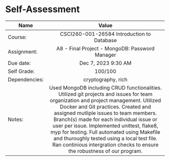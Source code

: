 # Self-Assessment
| Name       | Value          |
| ------- |:-------------:|
| Course: |  CSCI260-001-26584 Introduction to Database |
| Assignment: |  A8 - Final Project - MongoDB: Password Manager |
| Due date: |  Dec 7, 2023 9:30 AM |
| Self Grade: |  100/100 |
| Dependencies: |  cryptography, rich |
| Notes: | Used MongoDB including CRUD functionalities. Utilized git projects and issues for team organization and project management. Utilized Docker and Git practices. Created and assigned mutliple issues to team members. Branch(s) made for each individual issue or user per issue. Implemented unittest, flake8, myp for testing. Full automated using Makefile and thuroughly tested using a local test file. Ran continious intergration checks to ensure the robustness of our program. |

